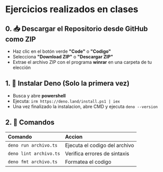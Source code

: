 # Ejercicios realizados en clases

## 0. 📥 Descargar el Repositorio desde GitHub como ZIP

- Haz clic en el botón verde **"Code"** o **"Codigo"**
- Selecciona **"Download ZIP"** o **"Descargar ZIP"**
- Extrae el archivo ZIP con el programa **winrar** en una carpeta de tu elección

## 1. 🧰 Instalar Deno (Solo la primera vez)

- Busca y abre **powershell**
- Ejecuta: `irm https://deno.land/install.ps1 | iex`
- Una vez finalizado la instalacion, abre CMD y ejecuta `deno --version`

## 2. 🚀 Comandos

| Comando                   | Accion                                           |
| :------------------------ | :----------------------------------------------- |
| `deno run archivo.ts`             | Ejecuta el codigo del archivo|
| `deno lint archivo.ts`             | Verifica errores de sintaxis|
| `deno fmt archivo.ts`           | Formatea el codigo |
